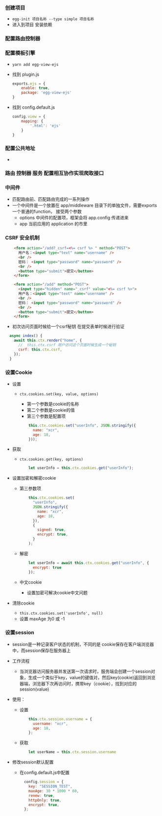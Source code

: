 ### 创建项目

- `egg-init 项目名称 --type simple 项目名称`
- 进入到项目 安装依赖



### 配置路由控制器



### 配置模板引擎

- `yarn add egg-view-ejs`

- 找到 plugin.js

  ```javascript
  exports.ejs = {
      enable: true,
      package: 'egg-view-ejs'
  }
  ```

- 找到 config.default.js

  ```javascript
  config.view = {
      mapping: {
          '.html': 'ejs'
      }
  }
  ```



### 配置公共地址

- 



### 路由 控制器 服务 配置相互协作实现爬取接口



### 中间件

- 匹配路由前、匹配路由完成的一系列操作
- 一个中间件是一个放置在 app/middleware 目录下的单独文件，需要exports 一个普通的function， 接受两个参数
  - options 中间件的配置项，框架会将 app.config 传递进来
  - app 当前应用的 application 的市里



### CSRF 安全机制



```html
    <form action="/add?_csrf=<%= csrf %> " method="POST">
      用户名：<input type="text" name="username" />
      <br />
      密码： <input type="password" name="password" />
      <br />
      <button type="submit">提交</button>
    </form>

    <form action="/add" method="POST">
      <input type="hidden" name="_csrf" value="<%= csrf %>">
      用户名：<input type="text" name="username" />
      <br />
      密码： <input type="password" name="password" />
      <br />
      <button type="submit">提交</button>
    </form>
```

- 初次访问页面时候给一个csrf秘钥 在提交表单时候进行验证



```javascript
  async index() {
    await this.ctx.render("home", {
      //  this.ctx.csrf 用户访问这个页面时候生成一个秘钥
      csrf: this.ctx.csrf,
    });
  }
```



### 设置Cookie

- 设置

  - `ctx.cookies.set(key, value, options)`

    - 第一个参数是cookie的名称
    - 第二个参数是cookie的值
    - 第三个参数是配置项

    ```javascript
        this.ctx.cookies.set("userInfo", JSON.stringify({
          name: "xcr",
          age: 18,
        }));
    ```

- 获取

  - `ctx.cookies.get(key, options)`

    ```javascript
        let userInfo = this.ctx.cookies.get("userInfo");
    ```

- 设置加密和解密cookie

  - 第三参数项

    ```javascript
        this.ctx.cookies.set(
          "userInfo",
          JSON.stringify({
            name: "xcr",
            age: 18,
          }),
          {
            signed: true,
            encrypt: true,
          }
        );
    ```

  - 解密

    ```javascript
        let userInfo = await this.ctx.cookies.get("userInfo", {
          encrypt: true
        });
    ```

  - 中文cookie

    - 设置加密可解决cookie中文问题

- 清除cookie

  - `this.ctx.cookies.set('userInfo', null)`
  - 设置 maxAge 为0 或 -1

### 设置session

- session是一种记录客户状态的机制，不同的是 cookie保存在客户端浏览器中，而session保存在服务器上

- 工作流程

  - 当浏览器访问服务器并发送第一次请求时，服务端会创建一个session对象，生成一个类似于key，value的键值对，然后key(cookie)返回到浏览器端，浏览器下次再访问时，携带key（cookie），找到对应的session(value)

- 使用：

  - 设置

    ```js
        this.ctx.session.username = {
          username: "xcr",
          age: 18,
        };
    ```

  - 获取

    ```js
        let userName = this.ctx.session.username
    ```

- 修改session默认配置

  - 在config.default.js中配置

    ```js
      config.session = {
        key: "SESSION_TEST",
        maxAge: 30 * 1000 * 60,
        renew: true,
        httpOnly: true,
        encrypt: true,
      };
    ```

    

### 
